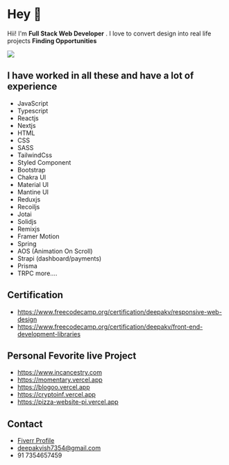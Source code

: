 # Hey 👋

Hii! I'm **Full Stack Web Developer** . I love to convert design into real life projects **Finding Opportunities**

<img src="https://i.ibb.co/SxDdWLp/dazzle-1.png">

## I have worked in all these and have a lot of experience

+ JavaScript
+ Typescript
+ Reactjs
+ Nextjs 
+ HTML
+ CSS
+ SASS
+ TailwindCss
+ Styled Component
+ Bootstrap
+ Chakra UI
+ Material UI
+ Mantine UI
+ Reduxjs
+ Recoiljs
+ Jotai
+ Solidjs
+ Remixjs
+ Framer Motion
+ Spring 
+ AOS (Animation On Scroll)
+ Strapi (dashboard/payments)
+ Prisma
+ TRPC
more....

 ## Certification
 
+ https://www.freecodecamp.org/certification/deepakv/responsive-web-design
+ https://www.freecodecamp.org/certification/deepakv/front-end-development-libraries

## Personal Fevorite live Project 
+ https://www.incancestry.com
+ https://momentary.vercel.app
+ https://blogoo.vercel.app
+ https://cryptoinf.vercel.app
+ https://pizza-website-pi.vercel.app

## Contact 
+ [Fiverr Profile](https://www.fiverr.com/deepak_vishwa)
+ deepakvish7354@gmail.com 
+ 91 7354657459




